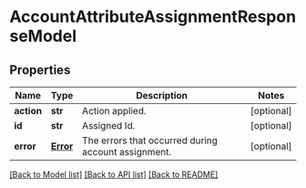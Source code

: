 # AccountAttributeAssignmentResponseModel

## Properties
Name | Type | Description | Notes
------------ | ------------- | ------------- | -------------
**action** | **str** | Action applied. | [optional] 
**id** | **str** | Assigned Id. | [optional] 
**error** | [**Error**](Error.md) | The errors that occurred during account assignment. | [optional] 

[[Back to Model list]](../README.md#documentation-for-models) [[Back to API list]](../README.md#documentation-for-api-endpoints) [[Back to README]](../README.md)


